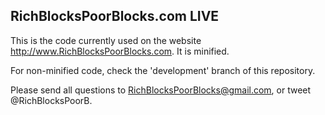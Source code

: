 ## RichBlocksPoorBlocks.com LIVE ##

This is the code currently used on the website http://www.RichBlocksPoorBlocks.com. It is minified.

For non-minified code, check the 'development' branch of this repository.

Please send all questions to RichBlocksPoorBlocks@gmail.com, or tweet @RichBlocksPoorB.